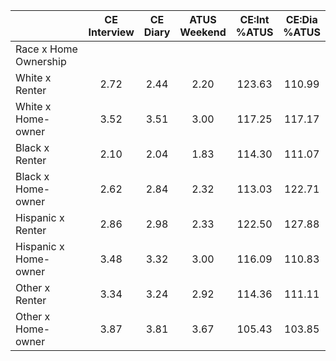 
|                      | CE<br>Interview |  CE<br>Diary | ATUS<br>Weekend | CE:Int<br>%ATUS | CE:Dia<br>%ATUS |
| -------------------- | :----------: | :----------: | :----------: | :----------: | :----------: |
| Race x Home Ownership |              |              |              |              |              |
| White x Renter       |         2.72 |         2.44 |         2.20 |       123.63 |       110.99 |
| White x Home-owner   |         3.52 |         3.51 |         3.00 |       117.25 |       117.17 |
| Black x Renter       |         2.10 |         2.04 |         1.83 |       114.30 |       111.07 |
| Black x Home-owner   |         2.62 |         2.84 |         2.32 |       113.03 |       122.71 |
| Hispanic x Renter    |         2.86 |         2.98 |         2.33 |       122.50 |       127.88 |
| Hispanic x Home-owner |         3.48 |         3.32 |         3.00 |       116.09 |       110.83 |
| Other x Renter       |         3.34 |         3.24 |         2.92 |       114.36 |       111.11 |
| Other x Home-owner   |         3.87 |         3.81 |         3.67 |       105.43 |       103.85 |

